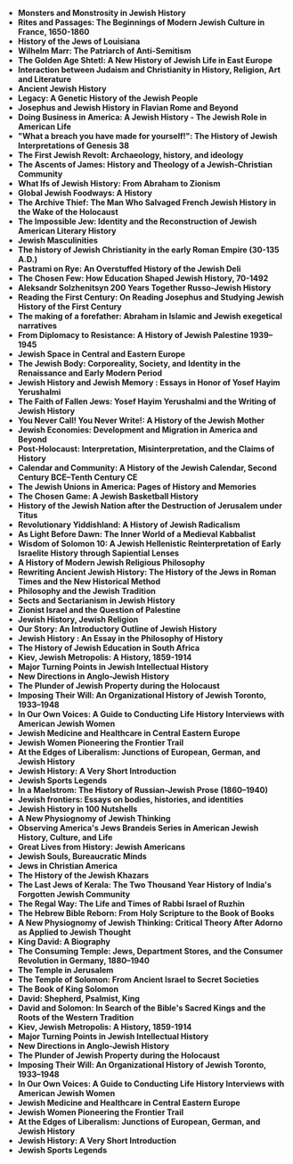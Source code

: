 
<ul>
 <li><b><a target="_blank" href="https://github.com/manjunath5496/The-Best-Books-on-Jewish-History/blob/master/jhc(1).pdf" style="text-decoration:none;">Monsters and Monstrosity in Jewish History</a></b></li>
 <li><b><a target="_blank" href="https://github.com/manjunath5496/The-Best-Books-on-Jewish-History/blob/master/jhc(2).pdf" style="text-decoration:none;">Rites and Passages: The Beginnings of Modern Jewish Culture in France, 1650-1860  </a></b></li>
                                <li><b><a target="_blank" href="https://github.com/manjunath5496/The-Best-Books-on-Jewish-History/blob/master/jhc(3).pdf" style="text-decoration:none;">History of the Jews of Louisiana </a></b></li>
 <li><b><a target="_blank" href="https://github.com/manjunath5496/The-Best-Books-on-Jewish-History/blob/master/jhc(4).pdf" style="text-decoration:none;">Wilhelm Marr: The Patriarch of Anti-Semitism</a></b></li>                              
<li><b><a target="_blank" href="https://github.com/manjunath5496/The-Best-Books-on-Jewish-History/blob/master/jhc(5).pdf" style="text-decoration:none;">The Golden Age Shtetl: A New History of Jewish Life in East Europe</a></b></li>
<li><b><a target="_blank" href="https://github.com/manjunath5496/The-Best-Books-on-Jewish-History/blob/master/jhc(6).pdf" style="text-decoration:none;">Interaction between Judaism and Christianity in History, Religion, Art and Literature</a></b></li>
                                <li><b><a target="_blank" href="https://github.com/manjunath5496/The-Best-Books-on-Jewish-History/blob/master/jhc(7).pdf" style="text-decoration:none;">Ancient Jewish History </a></b></li>
                                <li><b><a target="_blank" href="https://github.com/manjunath5496/The-Best-Books-on-Jewish-History/blob/master/jhc(8).pdf" style="text-decoration:none;">Legacy: A Genetic History of the Jewish People</a></b></li>      
 
 <li><b><a target="_blank" href="https://github.com/manjunath5496/The-Best-Books-on-Jewish-History/blob/master/jhc(9).pdf" style="text-decoration:none;">Josephus and Jewish History in Flavian Rome and Beyond</a></b></li>                             
<li><b><a target="_blank" href="https://github.com/manjunath5496/The-Best-Books-on-Jewish-History/blob/master/jhc(10).pdf" style="text-decoration:none;">Doing Business in America: A Jewish History - The Jewish Role in American Life</a></b></li>                                
<li><b><a target="_blank" href="https://github.com/manjunath5496/The-Best-Books-on-Jewish-History/blob/master/jhc(11).pdf" style="text-decoration:none;">"What a breach you have made for yourself!": The History of Jewish Interpretations of Genesis 38</a></b></li>
                                <li><b><a target="_blank" href="https://github.com/manjunath5496/The-Best-Books-on-Jewish-History/blob/master/jhc(12).pdf" style="text-decoration:none;">The First Jewish Revolt: Archaeology, history, and ideology</a></b></li>
        <li><b><a target="_blank" href="https://github.com/manjunath5496/The-Best-Books-on-Jewish-History/blob/master/jhc(13).pdf" style="text-decoration:none;">The Ascents of James: History and Theology of a Jewish-Christian Community</a></b></li>
                                
 <li><b><a target="_blank" href="https://github.com/manjunath5496/The-Best-Books-on-Jewish-History/blob/master/jhc(14).pdf" style="text-decoration:none;">What Ifs of Jewish History: From Abraham to Zionism </a></b></li>                              
<li><b><a target="_blank" href="https://github.com/manjunath5496/The-Best-Books-on-Jewish-History/blob/master/jhc(15).pdf" style="text-decoration:none;">Global Jewish Foodways: A History  </a></b></li>
<li><b><a target="_blank" href="https://github.com/manjunath5496/The-Best-Books-on-Jewish-History/blob/master/jhc(16).pdf" style="text-decoration:none;">The Archive Thief: The Man Who Salvaged French Jewish History in the Wake of the Holocaust</a></b></li>
                              
<li><b><a target="_blank" href="https://github.com/manjunath5496/The-Best-Books-on-Jewish-History/blob/master/jhc(17).pdf" style="text-decoration:none;">The Impossible Jew: Identity and the Reconstruction of Jewish American Literary History</a></b></li>

 <li><b><a target="_blank" href="https://github.com/manjunath5496/The-Best-Books-on-Jewish-History/blob/master/jhc(18).pdf" style="text-decoration:none;">Jewish Masculinities</a></b></li>
 <li><b><a target="_blank" href="https://github.com/manjunath5496/The-Best-Books-on-Jewish-History/blob/master/jhc(19).pdf" style="text-decoration:none;">The history of Jewish Christianity in the early Roman Empire (30-135 A.D.)  </a></b></li>
                                <li><b><a target="_blank" href="https://github.com/manjunath5496/The-Best-Books-on-Jewish-History/blob/master/jhc(20).pdf" style="text-decoration:none;">Pastrami on Rye: An Overstuffed History of the Jewish Deli </a></b></li>
 <li><b><a target="_blank" href="https://github.com/manjunath5496/The-Best-Books-on-Jewish-History/blob/master/jhc(21).pdf" style="text-decoration:none;">The Chosen Few: How Education Shaped Jewish History, 70-1492 </a></b></li>                              
<li><b><a target="_blank" href="https://github.com/manjunath5496/The-Best-Books-on-Jewish-History/blob/master/jhc(22).pdf" style="text-decoration:none;">Aleksandr Solzhenitsyn 200 Years Together Russo-Jewish History </a></b></li>
<li><b><a target="_blank" href="https://github.com/manjunath5496/The-Best-Books-on-Jewish-History/blob/master/jhc(23).pdf" style="text-decoration:none;">Reading the First Century: On Reading Josephus and Studying Jewish History of the First Century</a></b></li>
<li><b><a target="_blank" href="https://github.com/manjunath5496/The-Best-Books-on-Jewish-History/blob/master/jhc(24).pdf" style="text-decoration:none;">The making of a forefather: Abraham in Islamic and Jewish exegetical narratives</a></b></li>                                                             
  <li><b><a target="_blank" href="https://github.com/manjunath5496/The-Best-Books-on-Jewish-History/blob/master/jhc(25).pdf" style="text-decoration:none;">From Diplomacy to Resistance: A History of Jewish Palestine 1939–1945</a></b></li>
 <li><b><a target="_blank" href="https://github.com/manjunath5496/The-Best-Books-on-Jewish-History/blob/master/jhc(26).pdf" style="text-decoration:none;">Jewish Space in Central and Eastern Europe</a></b></li>
                                <li><b><a target="_blank" href="https://github.com/manjunath5496/The-Best-Books-on-Jewish-History/blob/master/jhc(27).pdf" style="text-decoration:none;">The Jewish Body: Corporeality, Society, and Identity in the
Renaissance and Early Modern Period </a></b></li>
 <li><b><a target="_blank" href="https://github.com/manjunath5496/The-Best-Books-on-Jewish-History/blob/master/jhc(28).pdf" style="text-decoration:none;">Jewish History and Jewish Memory : Essays in Honor of Yosef Hayim Yerushalmi</a></b></li>                              
<li><b><a target="_blank" href="https://github.com/manjunath5496/The-Best-Books-on-Jewish-History/blob/master/jhc(29).pdf" style="text-decoration:none;">The Faith of Fallen Jews: Yosef Hayim Yerushalmi and the Writing of Jewish History</a></b></li>
<li><b><a target="_blank" href="https://github.com/manjunath5496/The-Best-Books-on-Jewish-History/blob/master/jhc(30).pdf" style="text-decoration:none;">You Never Call! You Never Write!: A History of the Jewish Mother</a></b></li>
                                <li><b><a target="_blank" href="https://github.com/manjunath5496/The-Best-Books-on-Jewish-History/blob/master/jhc(31).pdf" style="text-decoration:none;">Jewish Economies: Development and Migration in America and Beyond</a></b></li>
                                <li><b><a target="_blank" href="https://github.com/manjunath5496/The-Best-Books-on-Jewish-History/blob/master/jhc(32).pdf" style="text-decoration:none;">Post-Holocaust: Interpretation, Misinterpretation, and the Claims of History</a></b></li>      
 
 <li><b><a target="_blank" href="https://github.com/manjunath5496/The-Best-Books-on-Jewish-History/blob/master/jhc(33).pdf" style="text-decoration:none;">Calendar and Community: A History of the Jewish Calendar, Second Century BCE–Tenth Century CE</a></b></li> 
 
 
 
 
<li><b><a target="_blank" href="https://github.com/manjunath5496/The-Best-Books-on-Jewish-History/blob/master/jhc(34).pdf" style="text-decoration:none;">The Jewish Unions in America: Pages of History and Memories</a></b></li>                                
<li><b><a target="_blank" href="https://github.com/manjunath5496/The-Best-Books-on-Jewish-History/blob/master/jhc(35).pdf" style="text-decoration:none;">The Chosen Game: A Jewish Basketball History</a></b></li>
                                <li><b><a target="_blank" href="https://github.com/manjunath5496/The-Best-Books-on-Jewish-History/blob/master/jhc(36).pdf" style="text-decoration:none;">History of the Jewish Nation after the Destruction of Jerusalem under Titus</a></b></li>

                                
 <li><b><a target="_blank" href="https://github.com/manjunath5496/The-Best-Books-on-Jewish-History/blob/master/jhc(38).pdf" style="text-decoration:none;">Revolutionary Yiddishland: A History of Jewish Radicalism </a></b></li>                              
<li><b><a target="_blank" href="https://github.com/manjunath5496/The-Best-Books-on-Jewish-History/blob/master/jhc(39).pdf" style="text-decoration:none;">As Light Before Dawn: The Inner World of a Medieval Kabbalist</a></b></li>
<li><b><a target="_blank" href="https://github.com/manjunath5496/The-Best-Books-on-Jewish-History/blob/master/jhc(40).pdf" style="text-decoration:none;">Wisdom of Solomon 10: A Jewish Hellenistic Reinterpretation of Early Israelite History through Sapiential Lenses</a></b></li>
                              
<li><b><a target="_blank" href="https://github.com/manjunath5496/The-Best-Books-on-Jewish-History/blob/master/jhc(41).pdf" style="text-decoration:none;">A History of Modern Jewish Religious Philosophy</a></b></li>

 <li><b><a target="_blank" href="https://github.com/manjunath5496/The-Best-Books-on-Jewish-History/blob/master/jhc(42).pdf" style="text-decoration:none;">Rewriting Ancient Jewish History: The History of the Jews in Roman Times and the New Historical Method</a></b></li>
 <li><b><a target="_blank" href="https://github.com/manjunath5496/The-Best-Books-on-Jewish-History/blob/master/jhc(43).pdf" style="text-decoration:none;">Philosophy and the Jewish Tradition </a></b></li>
                                <li><b><a target="_blank" href="https://github.com/manjunath5496/The-Best-Books-on-Jewish-History/blob/master/jhc(44).pdf" style="text-decoration:none;">Sects and Sectarianism in Jewish History </a></b></li>
 <li><b><a target="_blank" href="https://github.com/manjunath5496/The-Best-Books-on-Jewish-History/blob/master/jhc(45).pdf" style="text-decoration:none;">Zionist Israel and the Question of Palestine </a></b></li>                              
<li><b><a target="_blank" href="https://github.com/manjunath5496/The-Best-Books-on-Jewish-History/blob/master/jhc(46).pdf" style="text-decoration:none;">Jewish History, Jewish Religion </a></b></li>
<li><b><a target="_blank" href="https://github.com/manjunath5496/The-Best-Books-on-Jewish-History/blob/master/jhc(47).pdf" style="text-decoration:none;">Our Story: An Introductory Outline of Jewish History</a></b></li>



<li><b><a target="_blank" href="https://github.com/manjunath5496/The-Best-Books-on-Jewish-History/blob/master/jhc(48).pdf" style="text-decoration:none;">Jewish History : An Essay in the Philosophy of History</a></b></li>
 <li><b><a target="_blank" href="https://github.com/manjunath5496/The-Best-Books-on-Jewish-History/blob/master/jhc(49).pdf" style="text-decoration:none;">The History of Jewish Education in South Africa  </a></b></li>
                                <li><b><a target="_blank" href="https://github.com/manjunath5496/The-Best-Books-on-Jewish-History/blob/master/jhc(50).pdf" style="text-decoration:none;">Kiev, Jewish Metropolis: A History, 1859-1914</a></b></li>
 <li><b><a target="_blank" href="https://github.com/manjunath5496/The-Best-Books-on-Jewish-History/blob/master/jhc(51).pdf" style="text-decoration:none;">Major Turning Points in Jewish Intellectual History</a></b></li>                              
<li><b><a target="_blank" href="https://github.com/manjunath5496/The-Best-Books-on-Jewish-History/blob/master/jhc(52).pdf" style="text-decoration:none;">New Directions in Anglo-Jewish History</a></b></li>
<li><b><a target="_blank" href="https://github.com/manjunath5496/The-Best-Books-on-Jewish-History/blob/master/jhc(53).pdf" style="text-decoration:none;">The Plunder of Jewish Property during the Holocaust </a></b></li>
                                <li><b><a target="_blank" href="https://github.com/manjunath5496/The-Best-Books-on-Jewish-History/blob/master/jhc(54).pdf" style="text-decoration:none;">Imposing Their Will: An Organizational History of Jewish Toronto, 1933–1948 </a></b></li>
                                <li><b><a target="_blank" href="https://github.com/manjunath5496/The-Best-Books-on-Jewish-History/blob/master/jhc(55).pdf" style="text-decoration:none;">In Our Own Voices: A Guide to Conducting Life History Interviews with American Jewish Women</a></b></li>      
 
 <li><b><a target="_blank" href="https://github.com/manjunath5496/The-Best-Books-on-Jewish-History/blob/master/jhc(56).pdf" style="text-decoration:none;">Jewish Medicine and Healthcare in Central Eastern Europe</a></b></li>                             
<li><b><a target="_blank" href="https://github.com/manjunath5496/The-Best-Books-on-Jewish-History/blob/master/jhc(57).pdf" style="text-decoration:none;">Jewish Women Pioneering the Frontier Trail </a></b></li>                                

 <li><b><a target="_blank" href="https://github.com/manjunath5496/The-Best-Books-on-Jewish-History/blob/master/jhc(59).pdf" style="text-decoration:none;">At the Edges of Liberalism: Junctions of European, German, and Jewish History </a></b></li>
        <li><b><a target="_blank" href="https://github.com/manjunath5496/The-Best-Books-on-Jewish-History/blob/master/jhc(60).pdf" style="text-decoration:none;">Jewish History: A Very Short Introduction</a></b></li>
                                
 <li><b><a target="_blank" href="https://github.com/manjunath5496/The-Best-Books-on-Jewish-History/blob/master/jhc(61).pdf" style="text-decoration:none;">Jewish Sports Legends  </a></b></li>                              

                              

<li><b><a target="_blank" href="https://github.com/manjunath5496/The-Best-Books-on-Jewish-History/blob/master/jhc(62).pdf" style="text-decoration:none;">In a Maelstrom: The History of Russian-Jewish Prose (1860–1940)</a></b></li>
<li><b><a target="_blank" href="https://github.com/manjunath5496/The-Best-Books-on-Jewish-History/blob/master/jhc(63).pdf" style="text-decoration:none;">Jewish frontiers: Essays on bodies, histories, and identities</a></b></li>
                                <li><b><a target="_blank" href="https://github.com/manjunath5496/The-Best-Books-on-Jewish-History/blob/master/jhc(64).pdf" style="text-decoration:none;">Jewish History in 100 Nutshells</a></b></li>
                                <li><b><a target="_blank" href="https://github.com/manjunath5496/The-Best-Books-on-Jewish-History/blob/master/jhc(65).pdf" style="text-decoration:none;">A New Physiognomy of Jewish Thinking</a></b></li>      
 
 <li><b><a target="_blank" href="https://github.com/manjunath5496/The-Best-Books-on-Jewish-History/blob/master/jhc(66).pdf" style="text-decoration:none;">Observing America's Jews Brandeis Series in American Jewish History, Culture, and Life</a></b></li> 
 
 
 
 
<li><b><a target="_blank" href="https://github.com/manjunath5496/The-Best-Books-on-Jewish-History/blob/master/jhc(67).pdf" style="text-decoration:none;">Great Lives from History: Jewish Americans</a></b></li>                                
<li><b><a target="_blank" href="https://github.com/manjunath5496/The-Best-Books-on-Jewish-History/blob/master/jhc(68).pdf" style="text-decoration:none;">Jewish Souls, Bureaucratic Minds</a></b></li>
                                <li><b><a target="_blank" href="https://github.com/manjunath5496/The-Best-Books-on-Jewish-History/blob/master/jhc(69).pdf" style="text-decoration:none;">Jews in Christian America</a></b></li>

                                
 <li><b><a target="_blank" href="https://github.com/manjunath5496/The-Best-Books-on-Jewish-History/blob/master/jhc(70).pdf" style="text-decoration:none;">The History of the Jewish Khazars </a></b></li>                              
<li><b><a target="_blank" href="https://github.com/manjunath5496/The-Best-Books-on-Jewish-History/blob/master/jhc(71).pdf" style="text-decoration:none;">The Last Jews of Kerala: The Two Thousand Year History of India's Forgotten Jewish Community</a></b></li>
<li><b><a target="_blank" href="https://github.com/manjunath5496/The-Best-Books-on-Jewish-History/blob/master/jhc(72).pdf" style="text-decoration:none;">The Regal Way: The Life and Times of Rabbi Israel of Ruzhin</a></b></li>
                              
<li><b><a target="_blank" href="https://github.com/manjunath5496/The-Best-Books-on-Jewish-History/blob/master/jhc(73).pdf" style="text-decoration:none;">The Hebrew Bible Reborn: From Holy Scripture to the Book of Books</a></b></li>

 <li><b><a target="_blank" href="https://github.com/manjunath5496/The-Best-Books-on-Jewish-History/blob/master/jhc(74).pdf" style="text-decoration:none;">A New Physiognomy of Jewish Thinking: Critical Theory After Adorno as Applied to Jewish Thought</a></b></li>
 <li><b><a target="_blank" href="https://github.com/manjunath5496/The-Best-Books-on-Jewish-History/blob/master/jhc(75).pdf" style="text-decoration:none;">King David: A Biography </a></b></li>
                                <li><b><a target="_blank" href="https://github.com/manjunath5496/The-Best-Books-on-Jewish-History/blob/master/jhc(76).pdf" style="text-decoration:none;">The Consuming Temple: Jews, Department Stores, and the Consumer Revolution in Germany, 1880–1940</a></b></li>
 <li><b><a target="_blank" href="https://github.com/manjunath5496/The-Best-Books-on-Jewish-History/blob/master/jhc(77).pdf" style="text-decoration:none;">The Temple in Jerusalem </a></b></li>                              
<li><b><a target="_blank" href="https://github.com/manjunath5496/The-Best-Books-on-Jewish-History/blob/master/jhc(78).pdf" style="text-decoration:none;">The Temple of Solomon: From Ancient Israel to Secret Societies</a></b></li>
<li><b><a target="_blank" href="https://github.com/manjunath5496/The-Best-Books-on-Jewish-History/blob/master/jhc(79).pdf" style="text-decoration:none;">The Book of King Solomon</a></b></li>



<li><b><a target="_blank" href="https://github.com/manjunath5496/The-Best-Books-on-Jewish-History/blob/master/jhc(80).pdf" style="text-decoration:none;">David: Shepherd, Psalmist, King</a></b></li>
 <li><b><a target="_blank" href="https://github.com/manjunath5496/The-Best-Books-on-Jewish-History/blob/master/jhc(81).pdf" style="text-decoration:none;">David and Solomon: In Search of the Bible's Sacred Kings and the Roots of the Western Tradition  </a></b></li>
                                <li><b><a target="_blank" href="https://github.com/manjunath5496/The-Best-Books-on-Jewish-History/blob/master/jhc(50).pdf" style="text-decoration:none;">Kiev, Jewish Metropolis: A History, 1859-1914</a></b></li>
 <li><b><a target="_blank" href="https://github.com/manjunath5496/The-Best-Books-on-Jewish-History/blob/master/jhc(51).pdf" style="text-decoration:none;">Major Turning Points in Jewish Intellectual History</a></b></li>                              
<li><b><a target="_blank" href="https://github.com/manjunath5496/The-Best-Books-on-Jewish-History/blob/master/jhc(52).pdf" style="text-decoration:none;">New Directions in Anglo-Jewish History</a></b></li>
<li><b><a target="_blank" href="https://github.com/manjunath5496/The-Best-Books-on-Jewish-History/blob/master/jhc(53).pdf" style="text-decoration:none;">The Plunder of Jewish Property during the Holocaust </a></b></li>
                                <li><b><a target="_blank" href="https://github.com/manjunath5496/The-Best-Books-on-Jewish-History/blob/master/jhc(54).pdf" style="text-decoration:none;">Imposing Their Will: An Organizational History of Jewish Toronto, 1933–1948 </a></b></li>
                                <li><b><a target="_blank" href="https://github.com/manjunath5496/The-Best-Books-on-Jewish-History/blob/master/jhc(55).pdf" style="text-decoration:none;">In Our Own Voices: A Guide to Conducting Life History Interviews with American Jewish Women</a></b></li>      
 
 <li><b><a target="_blank" href="https://github.com/manjunath5496/The-Best-Books-on-Jewish-History/blob/master/jhc(56).pdf" style="text-decoration:none;">Jewish Medicine and Healthcare in Central Eastern Europe</a></b></li>                             
<li><b><a target="_blank" href="https://github.com/manjunath5496/The-Best-Books-on-Jewish-History/blob/master/jhc(57).pdf" style="text-decoration:none;">Jewish Women Pioneering the Frontier Trail </a></b></li>                                

 <li><b><a target="_blank" href="https://github.com/manjunath5496/The-Best-Books-on-Jewish-History/blob/master/jhc(59).pdf" style="text-decoration:none;">At the Edges of Liberalism: Junctions of European, German, and Jewish History </a></b></li>
        <li><b><a target="_blank" href="https://github.com/manjunath5496/The-Best-Books-on-Jewish-History/blob/master/jhc(60).pdf" style="text-decoration:none;">Jewish History: A Very Short Introduction</a></b></li>
                                
 <li><b><a target="_blank" href="https://github.com/manjunath5496/The-Best-Books-on-Jewish-History/blob/master/jhc(61).pdf" style="text-decoration:none;">Jewish Sports Legends  </a></b></li> 






 
 </ul>
